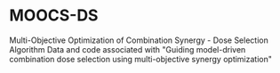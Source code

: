 # MOOCS-DS
Multi-Objective Optimization of Combination Synergy - Dose Selection Algorithm
Data and code associated with "Guiding model-driven combination dose selection using multi-objective synergy optimization"
